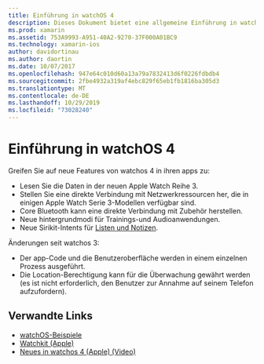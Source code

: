 ```yaml
---
title: Einführung in watchOS 4
description: Dieses Dokument bietet eine allgemeine Einführung in watchos 4 und beschreibt die neuen Features, die jetzt für xamarin-Entwickler verfügbar sind.
ms.prod: xamarin
ms.assetid: 753A9993-A951-40A2-9270-37F000A01BC9
ms.technology: xamarin-ios
author: davidortinau
ms.author: daortin
ms.date: 10/07/2017
ms.openlocfilehash: 947e64c010d60a13a79a7832413d6f0226fdbdb4
ms.sourcegitcommit: 2fbe4932a319af4ebc829f65eb1fb1816ba305d3
ms.translationtype: MT
ms.contentlocale: de-DE
ms.lasthandoff: 10/29/2019
ms.locfileid: "73028240"
---
```

# <a name="introduction-to-watchos-4"></a>Einführung in watchOS 4

Greifen Sie auf neue Features von watchos 4 in ihren apps zu:

* Lesen Sie die Daten in der neuen Apple Watch Reihe 3.
* Stellen Sie eine direkte Verbindung mit Netzwerkressourcen her, die in einigen Apple Watch Serie 3-Modellen verfügbar sind.
* Core Bluetooth kann eine direkte Verbindung mit Zubehör herstellen.
* Neue hintergrundmodi für Trainings-und Audioanwendungen.
* Neue Sirikit-Intents für [Listen und Notizen](~/ios/platform/introduction-to-ios11/sirikit.md).

Änderungen seit watchos 3:

* Der app-Code und die Benutzeroberfläche werden in einem einzelnen Prozess ausgeführt.
* Die Location-Berechtigung kann für die Überwachung gewährt werden (es ist nicht erforderlich, den Benutzer zur Annahme auf seinem Telefon aufzufordern).

## <a name="related-links"></a>Verwandte Links

* [watchOS-Beispiele](https://docs.microsoft.com/samples/browse/?products=xamarin&term=Xamarin.iOS+watchOS)
* [Watchkit (Apple)](https://developer.apple.com/documentation/watchkit)
* [Neues in watchos 4 (Apple) (Video)](https://developer.apple.com/videos/play/wwdc2017/205/)
